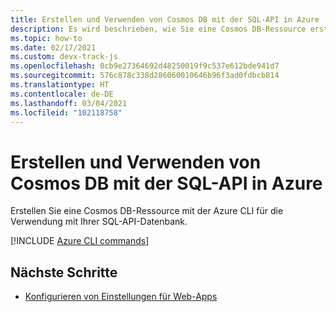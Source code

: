 ```yaml
---
title: Erstellen und Verwenden von Cosmos DB mit der SQL-API in Azure
description: Es wird beschrieben, wie Sie eine Cosmos DB-Ressource erstellen und mit der SQL-API verwenden.
ms.topic: how-to
ms.date: 02/17/2021
ms.custom: devx-track-js
ms.openlocfilehash: 0cb9e27364692d48250019f9c537e612bde941d7
ms.sourcegitcommit: 576c878c338d286060010646b96f3ad0fdbcb814
ms.translationtype: HT
ms.contentlocale: de-DE
ms.lasthandoff: 03/04/2021
ms.locfileid: "102118758"
---
```

# <a name="create-and-use-cosmos-db-with-the-sql-api-on-azure"></a>Erstellen und Verwenden von Cosmos DB mit der SQL-API in Azure

Erstellen Sie eine Cosmos DB-Ressource mit der Azure CLI für die Verwendung mit Ihrer SQL-API-Datenbank. 

[!INCLUDE [Azure CLI commands](../../includes/azure-cli-cosmos-db-sql-api.md)]

## <a name="next-steps"></a>Nächste Schritte

* [Konfigurieren von Einstellungen für Web-Apps](../configure-web-app-settings.md)